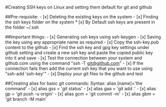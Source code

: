 #Creating SSH keys on Linux and setting them default for git and github

##Pre-requisite:
    - [x] Deleting the existing keys on the system
    - [x] Finding the ssh keys folder on the system \* [x] By Default ssh keys are present in the folder ~/.ssh

##Important things:
    - [x] Generating ssh keys using ssh-keygen
    - [x] Saving the key using any appropriate name as required
    - [x] Copy the ssh-key.pub content to the github
    - [x] Find the ssh key and gpg key settings under github setting and create a new ssh key and paste the copied public key into it and save
    - [x] Test the connection between your system and github.com using the command "ssh -T git@github.com"
    - [x] If the connection fails then add the current ssh key that you want to use using "ssh-add 'ssh-key'"
    - [x] Deploy your git files to the github and test

##Creating alias for basic git commands:
Syntax: alias [name]='the command'
    - [x] alias gss = 'git status'
    - [x] alias gaa = 'git add .'
    - [x] alias gp = 'git push -u origin'
    - [x] alias gcm = 'git commit -m'
    - [x] alias gbm = 'git branch -M main'
